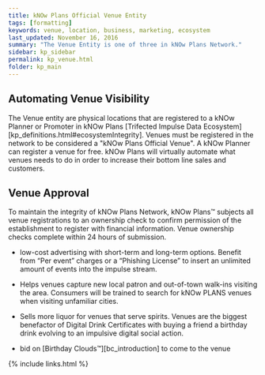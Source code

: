 ```yaml
---
title: kNOw Plans Official Venue Entity
tags: [formatting]
keywords: venue, location, business, marketing, ecosystem
last_updated: November 16, 2016
summary: "The Venue Entity is one of three in kNOw Plans Network."
sidebar: kp_sidebar
permalink: kp_venue.html
folder: kp_main
---
```


## Automating Venue Visibility
The Venue entity are physical locations that are registered to a kNOw Planner or Promoter in kNOw Plans [Trifected Impulse Data Ecosystem][kp_definitions.html#ecosystemIntegrity].  Venues must be registered in the network to be considered a "kNOw Plans Official Venue". A kNOw Planner can register a venue for free. kNOw Plans will virtually automate what venues needs to do in order to increase their bottom line sales and customers.

## Venue Approval

To maintain the integrity of kNOw Plans Network, kNOw Plans™ subjects all venue registrations to an ownership check to confirm permission of the establishment to register with financial information. Venue ownership checks complete within 24 hours of submission.  


* low-cost advertising with short-term and long-term options. Benefit from “Per event” charges or a “Phishing License” to insert an unlimited amount of events into the impulse stream.

* Helps venues capture new local patron and out-of-town walk-ins visiting the area. Consumers will be trained to search for kNOw PLANS venues when visiting unfamiliar cities.

* Sells more liquor for venues that serve spirits. Venues are the biggest benefactor of Digital Drink Certificates with buying a friend a birthday drink evolving to an impulsive digital social action.

* bid on [Birthday Clouds™][bc_introduction] to come to the venue


{% include links.html %}
